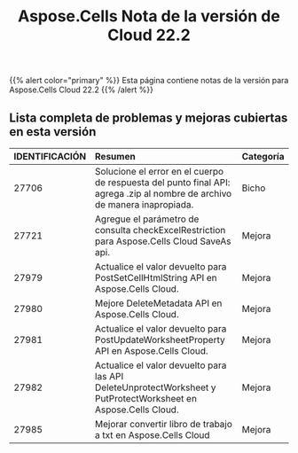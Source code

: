 ﻿---
title: Aspose.Cells Nota de la versión de Cloud 22.2
second_title: Aspose.Cells Cloud Documen
type: docs
url: /es/aspose-cells-cloud-22-2-release-notes/
description: Aspose.Cells La nube admite Excel para crear, convertir, fusionar, dividir, proteger, operación de objetos internos, etc.
weight: 20
---
{{% alert color="primary" %}} 
Esta página contiene notas de la versión para Aspose.Cells Cloud 22.2
{{% /alert %}} 
## **Lista completa de problemas y mejoras cubiertas en esta versión**
|**IDENTIFICACIÓN**|**Resumen**|**Categoría**|
|:- |:- |:- |
|27706 |Solucione el error en el cuerpo de respuesta del punto final API: agrega .zip al nombre de archivo de manera inapropiada.| Bicho|
|27721 |Agregue el parámetro de consulta checkExcelRestriction para Aspose.Cells Cloud SaveAs api.| Mejora|
|27979 |Actualice el valor devuelto para PostSetCellHtmlString API en Aspose.Cells Cloud.| Mejora|
|27980 |Mejore DeleteMetadata API en Aspose.Cells Cloud.| Mejora|
|27981 |Actualice el valor devuelto para PostUpdateWorksheetProperty API en Aspose.Cells Cloud.| Mejora|
|27982 |Actualice el valor devuelto para las API DeleteUnprotectWorksheet y PutProtectWorksheet en Aspose.Cells Cloud.| Mejora|
|27985 |Mejorar convertir libro de trabajo a txt en Aspose.Cells Cloud| Mejora|
